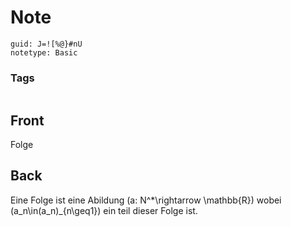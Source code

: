 # Note
```
guid: J=![%@}#nU
notetype: Basic
```

### Tags
```
```

## Front
Folge

## Back
Eine Folge ist eine Abildung \(a: N^*\rightarrow \mathbb{R}\) wobei \(a_n\in(a_n)_{n\geq1}\) ein teil dieser Folge ist.
